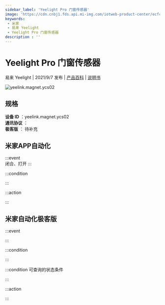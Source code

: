 ```yaml
---
sidebar_label: 'Yeelight Pro 门窗传感器'
image: 'https://cdn.cnbj1.fds.api.mi-img.com/iotweb-product-center/ecfcf786790668cfada0a67685ca6c2d_1625474514223.png?GalaxyAccessKeyId=AKVGLQWBOVIRQ3XLEW&Expires=9223372036854775807&Signature=4Z5FyHnInQ7rIWA38ca6hyo2Bqg='
keywords: 
 - 米家
 - 易来 Yeelight
 - Yeelight Pro 门窗传感器
description : ''
---
```

# Yeelight Pro 门窗传感器

易来 Yeelight | 2021/9/7 发布 | [产品百科](https://home.mi.com/webapp/content/baike/product/index.html?model=yeelink.magnet.ycs02/) | [说明书](https://home.mi.com/views/introduction.html?model=yeelink.magnet.ycs02&region=cn)

![yeelink.magnet.ycs02](https://cdn.cnbj1.fds.api.mi-img.com/iotweb-product-center/ecfcf786790668cfada0a67685ca6c2d_1625474514223.png?GalaxyAccessKeyId=AKVGLQWBOVIRQ3XLEW&Expires=9223372036854775807&Signature=4Z5FyHnInQ7rIWA38ca6hyo2Bqg=)

## 规格  
> 
**设备 ID** ：yeelink.magnet.ycs02  
**通讯协议** ：  
**极客版**  ： 待补充 


## 米家APP自动化  

:::event  
闭合、打开
:::

:::condition  

:::

:::action   

:::

## 米家自动化极客版  

:::event  

:::

:::condition  

:::

:::condition 可查询的状态条件  

:::

:::action  

:::

        
